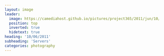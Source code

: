```yaml
---
layout: image
leader:
  image: https://camediahost.github.io/pictures/project365/2011/jun/10/100611.jpg
  position: top
  inverted: true
  hidetext: true
heading: '10/06/2011'
subheading: 'Servers'
categories: photography
---
```

